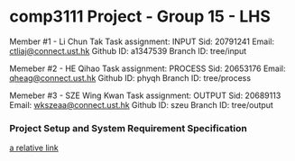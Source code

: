 # comp3111 Project - Group 15 - LHS

Member #1 - Li Chun Tak
Task assignment: INPUT
Sid: 20791241
Email: ctliaj@connect.ust.hk
Github ID: a1347539
Branch ID: tree/input

Memeber #2 - HE Qihao
Task assignment: PROCESS
Sid: 20653176
Email: qheag@connect.ust.hk
Github ID: phyqh
Branch ID: tree/process

Memeber #3 - SZE Wing Kwan
Task assignment: OUTPUT
Sid: 20689113
Email: wkszeaa@connect.ust.hk
Github ID: szeu
Branch ID: tree/output


### Project Setup and System Requirement Specification
[a relative link](Activity1.pdf)